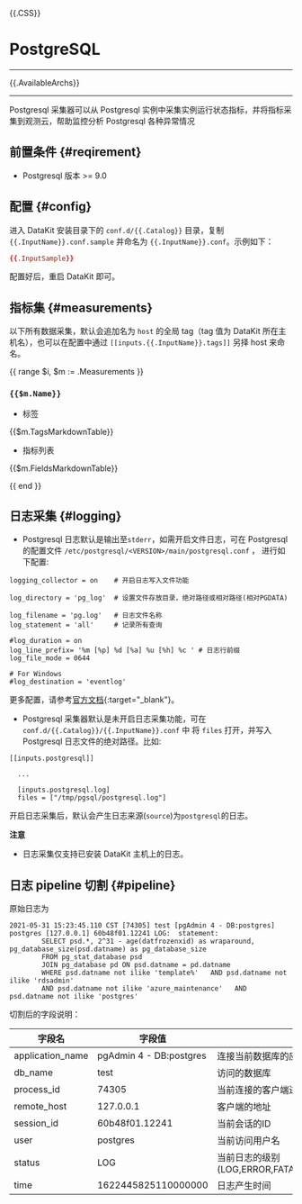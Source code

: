 <!-- This file required to translate to EN. -->
{{.CSS}}
# PostgreSQL
---

{{.AvailableArchs}}

---

Postgresql 采集器可以从 Postgresql 实例中采集实例运行状态指标，并将指标采集到观测云，帮助监控分析 Postgresql 各种异常情况

## 前置条件 {#reqirement}

- Postgresql 版本 >= 9.0

## 配置 {#config}

进入 DataKit 安装目录下的 `conf.d/{{.Catalog}}` 目录，复制 `{{.InputName}}.conf.sample` 并命名为 `{{.InputName}}.conf`。示例如下：

```toml
{{.InputSample}}
```

配置好后，重启 DataKit 即可。

## 指标集 {#measurements}

以下所有数据采集，默认会追加名为 `host` 的全局 tag（tag 值为 DataKit 所在主机名），也可以在配置中通过 `[[inputs.{{.InputName}}.tags]]` 另择 host 来命名。

{{ range $i, $m := .Measurements }}

### `{{$m.Name}}`

-  标签

{{$m.TagsMarkdownTable}}

- 指标列表

{{$m.FieldsMarkdownTable}}

{{ end }}

## 日志采集 {#logging}

- Postgresql 日志默认是输出至`stderr`，如需开启文件日志，可在 Postgresql 的配置文件 `/etc/postgresql/<VERSION>/main/postgresql.conf` ， 进行如下配置:

```
logging_collector = on    # 开启日志写入文件功能

log_directory = 'pg_log'  # 设置文件存放目录，绝对路径或相对路径(相对PGDATA)

log_filename = 'pg.log'   # 日志文件名称
log_statement = 'all'     # 记录所有查询

#log_duration = on
log_line_prefix= '%m [%p] %d [%a] %u [%h] %c ' # 日志行前缀
log_file_mode = 0644

# For Windows
#log_destination = 'eventlog'
```

更多配置，请参考[官方文档](https://www.postgresql.org/docs/11/runtime-config-logging.html){:target="_blank"}。

- Postgresql 采集器默认是未开启日志采集功能，可在 `conf.d/{{.Catalog}}/{{.InputName}}.conf` 中 将 `files` 打开，并写入 Postgresql 日志文件的绝对路径。比如:

```
[[inputs.postgresql]]

  ...

  [inputs.postgresql.log]
  files = ["/tmp/pgsql/postgresql.log"]
```

开启日志采集后，默认会产生日志来源(`source`)为`postgresql`的日志。

**注意**

- 日志采集仅支持已安装 DataKit 主机上的日志。

## 日志 pipeline 切割 {#pipeline}

原始日志为

```
2021-05-31 15:23:45.110 CST [74305] test [pgAdmin 4 - DB:postgres] postgres [127.0.0.1] 60b48f01.12241 LOG:  statement:
		SELECT psd.*, 2^31 - age(datfrozenxid) as wraparound, pg_database_size(psd.datname) as pg_database_size
		FROM pg_stat_database psd
		JOIN pg_database pd ON psd.datname = pd.datname
		WHERE psd.datname not ilike 'template%'   AND psd.datname not ilike 'rdsadmin'
		AND psd.datname not ilike 'azure_maintenance'   AND psd.datname not ilike 'postgres'
```

切割后的字段说明：

| 字段名           | 字段值                  | 说明                                                      |
| ---              | ---                     | ---                                                       |
| application_name | pgAdmin 4 - DB:postgres | 连接当前数据库的应用的名称                                |
| db_name          | test                    | 访问的数据库                                              |
| process_id       | 74305                   | 当前连接的客户端进程ID                                    |
| remote_host      | 127.0.0.1               | 客户端的地址                                              |
| session_id       | 60b48f01.12241          | 当前会话的ID                                              |
| user             | postgres                | 当前访问用户名                                            |
| status           | LOG                     | 当前日志的级别(LOG,ERROR,FATAL,PANIC,WARNING,NOTICE,INFO) |
| time             | 1622445825110000000     | 日志产生时间                                              |
